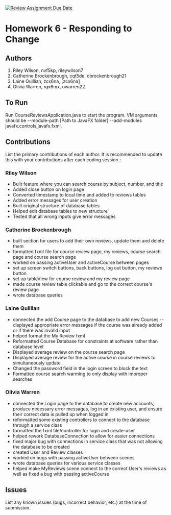 [![Review Assignment Due Date](https://classroom.github.com/assets/deadline-readme-button-24ddc0f5d75046c5622901739e7c5dd533143b0c8e959d652212380cedb1ea36.svg)](https://classroom.github.com/a/DC1SF4uZ)
# Homework 6 - Responding to Change

## Authors
1) Riley Wilson, nvf5kp, rileywilson7
2) Catherine Brockenbrough, cqt5de, cbrockenbrough21
3) Laine Quillian, zcx6na, [zcx6na]
4) Olivia Warren, rgx6mx, owarren22

## To Run

Run CourseReviewsApplication.java to start the program. VM arguments should be --module-path [Path to JavaFX folder] --add-modules javafx.controls,javafx.fxml.

## Contributions

List the primary contributions of each author. It is recommended to update this with your contributions after each coding session.:

### Riley Wilson

* Built feature where you can search course by subject, number, and title
* Added close button on login page
* Converted timestamp to local time and added to reviews tables
* Added error messages for user creation
* Built original structure of database tables
* Helped edit database tables to new structure
* Tested that all wrong inputs give error messages

### Catherine Brockenbrough

* built section for users to add their own reviews, update them and delete them
* formatted fxml file for course review page, my reviews, course search page and course search page
* worked on passing activeUser and activeCourse between pages
* set up screen switch buttons, back buttons, log out button, my reviews button
* set up tableView for course review and my review page 
* made course review table clickable and go to the correct course's review page
* wrote database queries 

### Laine Quillian

* connected the add Course page to the database to add new Courses -- displayed appropriate error messages
    if the course was already added or if there was invalid input
* helped format the My Review fxml
* Reformatted Course Database for constraints at software rather than database level
* Displayed average review on the course search page
* Displayed average review for the active course in course reviews to simultaneously update
* Changed the password field in the login screen to block the text
* Formatted course search warming to only display with improper searches

### Olivia Warren

* connected the Login page to the database to create new accounts, produce necessary error messages,
    log in an existing user, and ensure their correct data is pulled up when logged in
* reformatted some existing controllers to connect to the database through a service class
* formatted the fxml file/controller for login and create-user
* helped rework DatabaseConnection to allow for easier connections
* fixed major bug with connections in service class that was not allowing the database to be created
* created User and Review classes
* worked on bugs with passing activeUser between scenes
* wrote database queries for various service classes
* helped make MyReviews scene connect to the correct User's reviews as well as fixed a bug with passing activeCourse

## Issues

List any known issues (bugs, incorrect behavior, etc.) at the time of submission.

